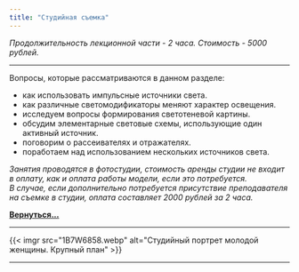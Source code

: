 ```yaml
---
title: "Студийная съемка"
---
```

*Продолжительность лекционной части - 2 часа. Стоимость - 5000 рублей.*

---
Вопросы, которые рассматриваются в данном разделе:
- как использовать импульсные источники света.
- как различные светомодификаторы меняют характер освещения.
- исследуем вопросы формирования светотеневой картины.
- обсудим элементарные световые схемы, использующие один активный источник.
- поговорим о рассеивателях и отражателях.
- поработаем над использованием нескольких источников света.

*Занятия проводятся в фотостудии, стоимость аренды студии не входит в оплату, как и оплата работы модели, если это потребуется.  
В случае, если дополнительно потребуется присутствие преподавателя на съемке в студии, оплата составляет 2000 рублей за 2 часа.*

**[Вернуться...](/training)**

---
{{< imgr src="1B7W6858.webp" alt="Студийный портрет молодой женщины. Крупный план" >}}

---

